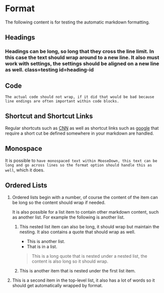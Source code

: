 # Format

The following content is for testing the automatic markdown formatting.

## Headings

### Headings can be long, so long that they cross the line limit. In this case the text should wrap around to a new line. It also must work with settings, the settings should be aligned on a new line as well. class=testing id=heading-id

## Code

```language=foo class=it should be possible to have a really long class name as well and it should wrap but it needs to be really long which is probably not likely id=code-id
The actual code should not wrap, if it did that would be bad because line endings are often important within code blocks.
```

## Shortcut and Shortcut Links

Regular shortcuts such as [CNN](https://www.cnn.com) as well as shortcut links such as [google] that require a short cut be defined somewhere in your markdown are handled.

## Monospace

It is possible to `have monospaced text within MooseDown, this text can be long and go across lines so the format option should handle
this as well`, which it does.

[google]: https://www.google.com

## Ordered Lists

1. Ordered lists begin with a number, of course the content of the item can be long so the content should wrap if needed.

   It is also possible for a list item to contain other markdown content, such as another list. For example the following
   is another list.

   1. This nested list item can also be long, it should wrap but maintain the nesting. It also contains
      a quote that should wrap as well.

      - This is another list.
      - That is in a list.

      > This is a long quote that is nested under a nested list, the content is also long so it should wrap.

   1. This is another item that is nested under the first list item.

2. This is a second item in the top-level list, it also has a lot of words so it should get automatically wrapped by format.
